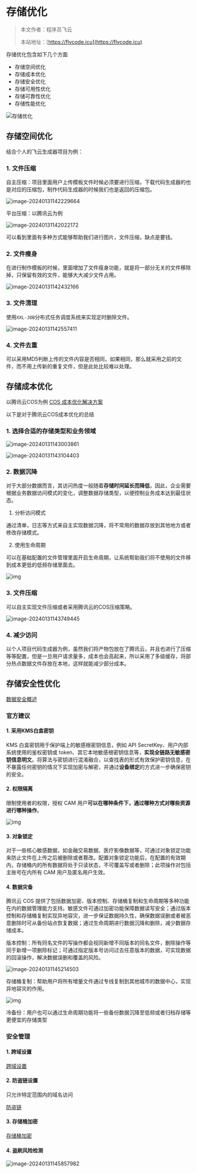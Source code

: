 # 存储优化

> 本文作者：程序员飞云
>
> 本站地址：[https://flycode.icu](https://flycode.icu)

存储优化包含如下几个方面

- 存储空间优化
- 存储成本优化
- 存储安全优化
- 存储可用性优化
- 存储可靠性优化
- 存储性能优化

![存储优化](http://cdn.flycode.icu/codeCenterImg/202401301753236.png)



## 存储空间优化
结合个人的飞云生成器项目为例：
### 1. 文件压缩

自主压缩：项目里面用户上传模板文件时候必须要进行压缩，下载代码生成器的也是对应的压缩包，制作代码生成器的时候我们也是返回的压缩包。

![image-20240131142229664](http://cdn.flycode.icu/codeCenterImg/202401311422703.png)

平台压缩：以腾讯云为例

![image-20240131142022172](http://cdn.flycode.icu/codeCenterImg/202401311421374.png)

可以看到里面有多种方式能够帮助我们进行图片，文件压缩，缺点是要钱。

### 2. 文件瘦身

在进行制作模板的时候，里面增加了文件瘦身功能，就是将一部分无关的文件移除掉，只保留有效的文件，能够大大减少文件占用。

![image-20240131142432166](http://cdn.flycode.icu/codeCenterImg/202401311424211.png)

### 3. 文件清理

使用`XXL-JOB`分布式任务调度系统来实现定时删除文件。

![image-20240131142557411](http://cdn.flycode.icu/codeCenterImg/202401311425472.png)

### 4. 文件去重

可以采用MD5判断上传的文件内容是否相同，如果相同，那么就采用之前的文件，而不用上传新的重复文件，但是此处比较难以处理。



## 存储成本优化

以腾讯云COS为例       [COS 成本优化解决方案](https://cloud.tencent.com/document/product/436/50201)

以下是对于腾讯云COS成本优化的总结

### 1. 选择合适的存储类型和业务领域

![image-20240131143003861](http://cdn.flycode.icu/codeCenterImg/202401311430923.png)

![image-20240131143104403](http://cdn.flycode.icu/codeCenterImg/202401311431455.png)



### 2. 数据沉降

对于大部分数据而言，其访问热度一般随着**存储时间延长而降低**，因此，企业需要根据业务数据访问模式的变化，调整数据存储类型，以便控制业务成本达到最佳状态。

1. 分析访问模式

通过清单，日志等方式来自主实现数据沉降，将不常用的数据存放到其他地方或者修改存储模式。

2. 使用生命周期

可以在基础配置的文件管理里面开启生命周期，让系统帮助我们将不使用的文件移到成本更低的低频存储里面去。

![img](http://cdn.flycode.icu/codeCenterImg/202401311436639.png)

### 3. 文件压缩

可以自主实现文件压缩或者采用腾讯云的COS压缩策略。

![image-20240131143749445](http://cdn.flycode.icu/codeCenterImg/202401311437511.png)

### 4. 减少访问

以个人项目代码生成器为例，虽然我们将产物包放在了腾讯云，并且也进行了压缩等等配置，但是一旦用户请求量多，成本也会高起来，所以采用了多级缓存，将部分热点数据文件存放在本地，这样就能减少部分成本。



## 存储安全性优化

[数据安全概述](https://cloud.tencent.com/document/product/436/50200)

### 官方建议

#### 1. 采用KMS白盒密钥

KMS 白盒密钥用于保护端上的敏感根密钥信息，例如 API SecretKey、用户内部系统使用的鉴权密钥或 token、其它本地敏感根密钥信息等，**实现全链路无敏感密钥信息明文**。将算法与密钥进行混淆融合，以查找表的形式有效保护密钥信息，在不暴露任何密钥的情况下实现加密与解密，并通过**设备绑定**的方式进一步确保密钥的安全。

#### 2. 权限隔离

限制使用者的权限，授权 CAM 用户**可以在哪种条件下，通过哪种方式对哪些资源进行哪种操作**。

![img](https://qcloudimg.tencent-cloud.cn/image/document/99f02f4df9bf0b39ba1131dcd7810edd.png)

#### 3. 对象锁定

对于一些核心敏感数据，如金融交易数据、医疗影像数据等，可通过对象锁定功能来防止文件在上传之后被删除或者篡改。配置对象锁定功能后，在配置的有效期内，存储桶内的所有数据将处于只读状态，不可覆盖写或者删除；此项操作对包括主账号在内所有 CAM 用户及匿名用户生效。

#### 4. 数据灾备

腾讯云 COS 提供了包括数据加密、版本控制、存储桶复制和生命周期等多种功能在内的数据管理能力支持。敏感文件可通过加密功能保障数据读写安全；通过版本控制和存储桶复制实现异地容灾，进一步保证数据持久性，确保数据误删或者被恶意删除时可从备份站点恢复数据；通过生命周期进行数据沉降和删除，减少数据存储成本。

版本控制：所有同名文件的写操作都会视同新增不同版本的同名文件，删除操作等同于新增一项删除标记；可通过指定版本号访问过去任意版本的数据，可实现数据的回滚操作，解决数据误删和覆盖的风险。

![image-20240131145214503](http://cdn.flycode.icu/codeCenterImg/202401311452587.png)

存储桶复制：帮助用户将所有增量文件通过专线复制到其他城市的数据中心，实现异地容灾的作用。

![img](https://qcloudimg.tencent-cloud.cn/image/document/e7dd989fb99236b0ffb5898437bc817e.png)

冷备份：用户也可以通过生命周期功能将一些备份数据沉降至低频或者归档存储等更便宜的存储类型



### 安全管理

#### 1. 跨域设置

[跨域设置](https://cloud.tencent.com/document/product/436/13318)

#### 2. 防盗链设置

只允许特定范围内的域名访问

[防盗链](https://cloud.tencent.com/document/product/436/13319)

#### 3. 存储桶加密

[存储桶加密](https://cloud.tencent.com/document/product/436/40117)

#### 4. 盗刷风险检测

![image-20240131145857982](http://cdn.flycode.icu/codeCenterImg/202401311458065.png)
